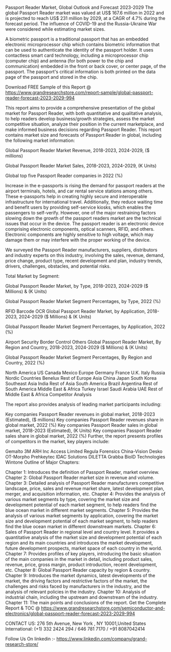 Passport Reader Market, Global Outlook and Forecast 2023-2029
The global Passport Reader market was valued at US$ 167.6 million in 2022 and is projected to reach US$ 231 million by 2029, at a CAGR of 4.7% during the forecast period. The influence of COVID-19 and the Russia-Ukraine War were considered while estimating market sizes.

A biometric passport is a traditional passport that has an embedded electronic microprocessor chip which contains biometric information that can be used to authenticate the identity of the passport holder. It uses contactless smart card technology, including a microprocessor chip (computer chip) and antenna (for both power to the chip and communication) embedded in the front or back cover, or center page, of the passport. The passport's critical information is both printed on the data page of the passport and stored in the chip.

Download FREE Sample of this Report @ https://www.grandresearchstore.com/report-sample/global-passport-reader-forecast-2023-2029-994

This report aims to provide a comprehensive presentation of the global market for Passport Reader, with both quantitative and qualitative analysis, to help readers develop business/growth strategies, assess the market competitive situation, analyze their position in the current marketplace, and make informed business decisions regarding Passport Reader. This report contains market size and forecasts of Passport Reader in global, including the following market information:

Global Passport Reader Market Revenue, 2018-2023, 2024-2029, ($ millions)

Global Passport Reader Market Sales, 2018-2023, 2024-2029, (K Units)

Global top five Passport Reader companies in 2022 (%)

Increase in the e-passports is rising the demand for passport readers at the airport terminals, hotels, and car rental service stations among others. These e-passports help in creating highly secure and interoperable infrastructure for international travel. Additionally, they reduce waiting time and benefit users by providing self-service kiosks, which enables the passengers to self-verify. However, one of the major restraining factors slowing down the growth of the passport readers market are the technical issues that occur in the device. The passport reader is an electronic device comprising electronic components, optical scanners, RFID, and others. Electronic components are highly sensitive to high voltage, which may damage them or may interfere with the proper working of the device.

We surveyed the Passport Reader manufacturers, suppliers, distributors and industry experts on this industry, involving the sales, revenue, demand, price change, product type, recent development and plan, industry trends, drivers, challenges, obstacles, and potential risks.

Total Market by Segment:

Global Passport Reader Market, by Type, 2018-2023, 2024-2029 ($ Millions) & (K Units)

Global Passport Reader Market Segment Percentages, by Type, 2022 (%)

RFID
Barcode
OCR
Global Passport Reader Market, by Application, 2018-2023, 2024-2029 ($ Millions) & (K Units)

Global Passport Reader Market Segment Percentages, by Application, 2022 (%)

Airport Security
Border Control
Others
Global Passport Reader Market, By Region and Country, 2018-2023, 2024-2029 ($ Millions) & (K Units)

Global Passport Reader Market Segment Percentages, By Region and Country, 2022 (%)

North America
US
Canada
Mexico
Europe
Germany
France
U.K.
Italy
Russia
Nordic Countries
Benelux
Rest of Europe
Asia
China
Japan
South Korea
Southeast Asia
India
Rest of Asia
South America
Brazil
Argentina
Rest of South America
Middle East & Africa
Turkey
Israel
Saudi Arabia
UAE
Rest of Middle East & Africa
Competitor Analysis

The report also provides analysis of leading market participants including:

Key companies Passport Reader revenues in global market, 2018-2023 (Estimated), ($ millions)
Key companies Passport Reader revenues share in global market, 2022 (%)
Key companies Passport Reader sales in global market, 2018-2023 (Estimated), (K Units)
Key companies Passport Reader sales share in global market, 2022 (%)
Further, the report presents profiles of competitors in the market, key players include:

Gemalto
3M
ARH Inc
Access Limited
Regula Forensics
China-Vision
Desko
OT-Morpho
Prehkeytec
IDAC Solutions
DILETTA
Grabba
BioID Technologies
Wintone
Outline of Major Chapters:

Chapter 1: Introduces the definition of Passport Reader, market overview.
Chapter 2: Global Passport Reader market size in revenue and volume.
Chapter 3: Detailed analysis of Passport Reader manufacturers competitive landscape, price, sales and revenue market share, latest development plan, merger, and acquisition information, etc.
Chapter 4: Provides the analysis of various market segments by type, covering the market size and development potential of each market segment, to help readers find the blue ocean market in different market segments.
Chapter 5: Provides the analysis of various market segments by application, covering the market size and development potential of each market segment, to help readers find the blue ocean market in different downstream markets.
Chapter 6: Sales of Passport Reader in regional level and country level. It provides a quantitative analysis of the market size and development potential of each region and its main countries and introduces the market development, future development prospects, market space of each country in the world.
Chapter 7: Provides profiles of key players, introducing the basic situation of the main companies in the market in detail, including product sales, revenue, price, gross margin, product introduction, recent development, etc.
Chapter 8: Global Passport Reader capacity by region & country.
Chapter 9: Introduces the market dynamics, latest developments of the market, the driving factors and restrictive factors of the market, the challenges and risks faced by manufacturers in the industry, and the analysis of relevant policies in the industry.
Chapter 10: Analysis of industrial chain, including the upstream and downstream of the industry.
Chapter 11: The main points and conclusions of the report.
Get the Complete Report & TOC @ https://www.grandresearchstore.com/semiconductor-and-electronics/global-passport-reader-forecast-2023-2029-994

CONTACT US:
276 5th Avenue, New York , NY 10001,United States
International: (+1) 332 2424 294 / 646 781 7170 / +91 8087042414

Follow Us On linkedin :- https://www.linkedin.com/company/grand-research-store/

